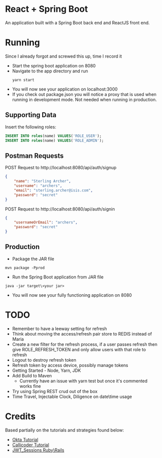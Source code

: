 # React + Spring Boot
An application built with a Spring Boot back end and ReactJS front end.

# Running
Since I already forgot and screwed this up, time I record it
* Start the spring boot application on 8080
* Navigate to the app directory and run 
    ```
    yarn start
    ```
* You will now see your application on localhost:3000
* If you check out package.json you will notice a proxy that is used when running in development mode.  Not needed
when running in production.

## Supporting Data
Insert the following roles:
```sql
INSERT INTO roles(name) VALUES('ROLE_USER');
INSERT INTO roles(name) VALUES('ROLE_ADMIN');
```

## Postman Requests
POST Request to http://localhost:8080/api/auth/signup
```json
{
	"name": "Sterling Archer",
	"username": "archers",
	"email": "sterling.archer@isis.com",
	"password": "secret"
}
```

POST Request to http://localhost:8080/api/auth/signin
```json
{
	"usernameOrEmail": "archers",
	"password": "secret"
}
```

## Production
* Package the JAR file 
```text
mvn package -Pprod
```
* Run the Spring Boot application from JAR file
```text
java -jar target\<your jar>
```
* You will now see your fully functioning application on 8080

# TODO
* Remember to have a leeway setting for refresh
* Think about moving the access/refresh pair store to REDIS instead of Maria
* Create a new filter for the refresh process, if a user passes refresh then give ROLE_REFRESH_TOKEN and only allow users with that role to refresh
* Logout to destroy refresh token
* Refresh token by access device, possibly manage tokens
* Getting Started - Node, Yarn, JDK
* Add Build to Maven
  * Currently have an issue with yarn test but once it's commented works fine
* Try using Spring REST crud out of the box
* Time Travel, Injectable Clock, Diligence on date\time usage

# Credits
Based partially on the tutorials and strategies found below:
* [Okta Tutorial](https://developer.okta.com/blog/2018/07/19/simple-crud-react-and-spring-boot)
* [Callicoder Tutorial](https://www.callicoder.com/spring-boot-spring-security-jwt-mysql-react-app-part-1/)
* [JWT_Sessions Ruby\Rails](https://github.com/tuwukee/jwt_sessions)


